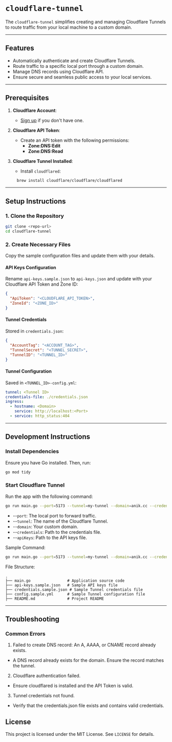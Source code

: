 # `cloudflare-tunnel`

The `cloudflare-tunnel` simplifies creating and managing Cloudflare Tunnels to route traffic from your local machine to a custom domain.

---

## Features

- Automatically authenticate and create Cloudflare Tunnels.
- Route traffic to a specific local port through a custom domain.
- Manage DNS records using Cloudflare API.
- Ensure secure and seamless public access to your local services.

---

## Prerequisites

1. **Cloudflare Account**:
   - [Sign up](https://www.cloudflare.com/) if you don't have one.
2. **Cloudflare API Token**:

   - Create an API token with the following permissions:
     - **Zone:DNS:Edit**
     - **Zone:DNS:Read**

3. **Cloudflare Tunnel Installed**:
   - Install `cloudflared`:

```bash
     brew install cloudflare/cloudflare/cloudflared
```

---

## Setup Instructions

### 1. Clone the Repository

```bash
git clone <repo-url>
cd cloudflare-tunnel
```

### 2. Create Necessary Files

Copy the sample configuration files and update them with your details.

#### API Keys Configuration

Rename `api-keys.sample.json` to `api-keys.json` and update with your Cloudflare API Token and Zone ID:

```json
{
  "ApiToken": "<CLOUDFLARE_API_TOKEN>",
  "ZoneId": "<ZONE_ID>"
}
```

#### Tunnel Credentials

Stored in `credentials.json`:

```json
{
  "AccountTag": "<ACCOUNT_TAG>",
  "TunnelSecret": "<TUNNEL_SECRET>",
  "TunnelID": "<TUNNEL_ID>"
}
```

#### Tunnel Configuration

Saved in `<TUNNEL_ID>-config.yml`:

```yml
tunnel: <Tunnel ID>
credentials-file: ./credentials.json
ingress:
  - hostname: <Domain>
    service: http://localhost:<Port>
  - service: http_status:404
```

---

## Development Instructions

### Install Dependencies

Ensure you have Go installed. Then, run:

```bash
go mod tidy
```

### Start Cloudflare Tunnel

Run the app with the following command:

```bash
go run main.go --port=5173 --tunnel=my-tunnel --domain=anik.cc --credentials=./credentials.json --apiKeys=./api-keys.json
```

- --`port`: The local port to forward traffic.
- --`tunnel`: The name of the Cloudflare Tunnel.
- --`domain`: Your custom domain.
- --`credentials`: Path to the credentials file.
- --`apiKeys`: Path to the API keys file.

Sample Command:

```bash
go run main.go --port=5173 --tunnel=my-tunnel --domain=anik.cc --credentials=./credentials.json --apiKeys=./api-keys.json
```

File Structure:

```
.
├── main.go                # Application source code
├── api-keys.sample.json   # Sample API keys file
├── credentials.sample.json # Sample Tunnel credentials file
├── config.sample.yml      # Sample Tunnel configuration file
├── README.md              # Project README
```

---

## Troubleshooting

### Common Errors

1. Failed to create DNS record: An A, AAAA, or CNAME record already exists.

- A DNS record already exists for the domain. Ensure the record matches the tunnel.

2. Cloudflare authentication failed.

- Ensure cloudflared is installed and the API Token is valid.

3. Tunnel credentials not found.

- Verify that the credentials.json file exists and contains valid credentials.

## License

This project is licensed under the MIT License. See `LICENSE` for details.
